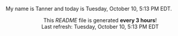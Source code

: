 My name is Tanner and today is Tuesday, October 10, 5:13 PM EDT.

<p align="center">This <i>README</i> file is generated <b>every 3 hours</b>!</br>Last refresh: Tuesday, October 10, 5:13 PM EDT<br /></p>
